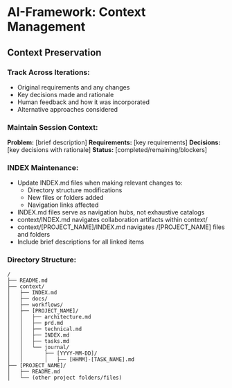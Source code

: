 # AI-Framework: Context Management

## Context Preservation

### Track Across Iterations:
- Original requirements and any changes
- Key decisions made and rationale
- Human feedback and how it was incorporated
- Alternative approaches considered

### Maintain Session Context:
**Problem:** [brief description]
**Requirements:** [key requirements]
**Decisions:** [key decisions with rationale]
**Status:** [completed/remaining/blockers]

### INDEX Maintenance:
- Update INDEX.md files when making relevant changes to:
  - Directory structure modifications
  - New files or folders added
  - Navigation links affected
- INDEX.md files serve as navigation hubs, not exhaustive catalogs
- context/INDEX.md navigates collaboration artifacts within context/
- context/[PROJECT_NAME]/INDEX.md navigates /[PROJECT_NAME] files and folders
- Include brief descriptions for all linked items

### Directory Structure:
```
/
├── README.md
├── context/
│   ├── INDEX.md
│   ├── docs/
│   ├── workflows/
│   ├── [PROJECT_NAME]/
│   │   ├── architecture.md
│   │   ├── prd.md
│   │   ├── technical.md
│   │   ├── INDEX.md
│   │   ├── tasks.md
│   │   └── journal/
│   │       ├── [YYYY-MM-DD]/
│   │       │   ├── [HHMM]-[TASK_NAME].md
├── [PROJECT_NAME]/
│   ├── README.md
│   └── (other project folders/files)
```
